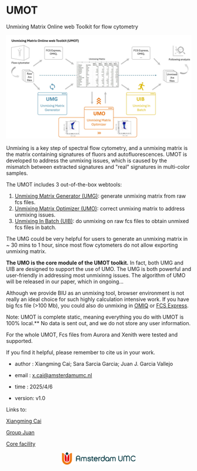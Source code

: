 # UMOT
Unmixing Matrix Online web Toolkit for flow cytometry

<p align="center">
  <img src="./images/overview.jpg" />
</p>


Unmixing is a key step of spectral flow cytometry, and a unmixing matrix is the matrix containing signatures of fluors and autofluorescences. UMOT is developed to address the unmixing issues, which is caused by the mismatch between extracted signatures and "real" signatures in multi-color samples.

The UMOT includes 3 out-of-the-box webtools:
1. [Unmixing Matrix Generator (UMG)](https://github.com/xiangmingcai/UnmixingMtxGenerator.github.io/tree/main): generate unmixing matrix from raw fcs files.
2. [Unmixing Matrix Optimizer (UMO)](https://github.com/xiangmingcai/UnmixingMtxOptimizer.github.io): correct unmixing matrix to address unmixing issues.
3. [Unmixing In Batch (UIB)](https://github.com/xiangmingcai/UnmixingInBatch.github.io): do unmixing on raw fcs files to obtain unmixed fcs files in batch.

The UMG could be very helpful for users to generate an unmixing matrix in ~ 30 mins to 1 hour, since most flow cytometers do not allow exporting unmixing matrix. 

**The UMO is the core module of the UMOT toolkit.** In fact, both UMG and UIB are designed to support the use of UMO. The UMG is both powerful and user-friendly in addressing most unmixinng issues. The algorithm of UMO will be released in our paper, which in ongoing...

Although we provide BIU as an unmixing tool, browser environment is not really an ideal choice for such highly calculation intensive work. If you have big fcs file (>100 Mb), you could also do unmixing in [OMIQ](https://help.omiq.ai/hc/en-us/articles/28937155541908-Create-and-Apply-a-Spectral-Unmixing-Matrix) or [FCS Express](https://denovosoftware.com/full-access/features/spectral-unmixing/). 

Note: UMOT is complete static, meaning everything you do with UMOT is 100% local.** No data is sent out, and we do not store any user information.

For the whole UMOT, Fcs files from Aurora and Xenith were tested and supported.

If you find it helpful, please remember to cite us in your work. 

- author : Xiangming Cai; Sara Sarcia Garcia; Juan J. Garcia Vallejo

- email : x.cai@amsterdamumc.nl

- time : 2025/4/6

- version: v1.0

Links to: 

[Xiangming Cai](https://www.linkedin.com/in/xiangming-cai-7a95a1258/)

[Group Juan](https://immunologyamsterdam.org/2020/08/10/juan-j-garcia-vallejo/)

[Core facility](https://vumc.nl/research/overzicht/molecular-cell-biology-immunology-research/mcbi-technology-center/o2flow-facility-mcbi.htm)

<p align="center">
  <img src="./images/logo-amsterdamumc.svg" width = 200  class="left-align" />
</p>
  
